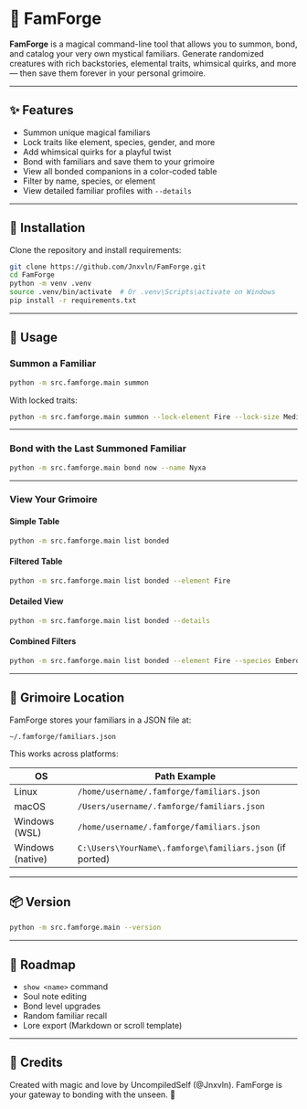 # 🐾 FamForge

**FamForge** is a magical command-line tool that allows you to summon, bond, and catalog your very own mystical familiars. Generate randomized creatures with rich backstories, elemental traits, whimsical quirks, and more — then save them forever in your personal grimoire.

---

## ✨ Features

- Summon unique magical familiars
- Lock traits like element, species, gender, and more
- Add whimsical quirks for a playful twist
- Bond with familiars and save them to your grimoire
- View all bonded companions in a color-coded table
- Filter by name, species, or element
- View detailed familiar profiles with `--details`

---

## 🚀 Installation

Clone the repository and install requirements:

```bash
git clone https://github.com/Jnxvln/FamForge.git
cd FamForge
python -m venv .venv
source .venv/bin/activate  # Or .venv\Scripts\activate on Windows
pip install -r requirements.txt
```

---

## 🧙 Usage

### Summon a Familiar

```bash
python -m src.famforge.main summon
```

With locked traits:

```bash
python -m src.famforge.main summon --lock-element Fire --lock-size Medium --allow-whimsy
```

---

### Bond with the Last Summoned Familiar

```bash
python -m src.famforge.main bond now --name Nyxa
```

---

### View Your Grimoire

#### Simple Table

```bash
python -m src.famforge.main list bonded
```

#### Filtered Table

```bash
python -m src.famforge.main list bonded --element Fire
```

#### Detailed View

```bash
python -m src.famforge.main list bonded --details
```

#### Combined Filters

```bash
python -m src.famforge.main list bonded --element Fire --species Emberox --details
```

---

## 📂 Grimoire Location

FamForge stores your familiars in a JSON file at:

```
~/.famforge/familiars.json
```

This works across platforms:

| OS      | Path Example                                 |
|---------|----------------------------------------------|
| Linux   | `/home/username/.famforge/familiars.json`    |
| macOS   | `/Users/username/.famforge/familiars.json`   |
| Windows (WSL) | `/home/username/.famforge/familiars.json` |
| Windows (native) | `C:\Users\YourName\.famforge\familiars.json` (if ported)

---

## 📦 Version

```bash
python -m src.famforge.main --version
```

---

## 🔮 Roadmap

- `show <name>` command
- Soul note editing
- Bond level upgrades
- Random familiar recall
- Lore export (Markdown or scroll template)

---

## 🧡 Credits

Created with magic and love by UncompiledSelf (@Jnxvln). FamForge is your gateway to bonding with the unseen. 🌙

